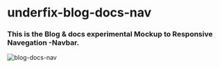 # underfix-blog-docs-nav

### This is the Blog & docs experimental Mockup to Responsive Navegation -Navbar.


![blog-docs-nav](https://user-images.githubusercontent.com/60494113/76672022-37937100-659a-11ea-9bd7-a105370bb900.png)


